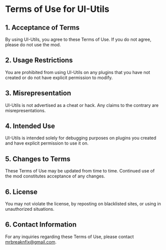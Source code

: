 # Terms of Use for UI-Utils

## 1. Acceptance of Terms
By using UI-Utils, you agree to these Terms of Use. If you do not agree, please do not use the mod.

## 2. Usage Restrictions
You are prohibited from using UI-Utils on any plugins that you have not created or do not have explicit permission to modify.

## 3. Misrepresentation
UI-Utils is not advertised as a cheat or hack. Any claims to the contrary are misrepresentations.

## 4. Intended Use
UI-Utils is intended solely for debugging purposes on plugins you created and have explicit permission to use it on.

## 5. Changes to Terms
These Terms of Use may be updated from time to time. Continued use of the mod constitutes acceptance of any changes.

## 6. License
You may not violate the license, by reposting on blacklisted sites, or using in unauthorized situations.

## 6. Contact Information
For any inquiries regarding these Terms of Use, please contact mrbreaknfix@gmail.com.
